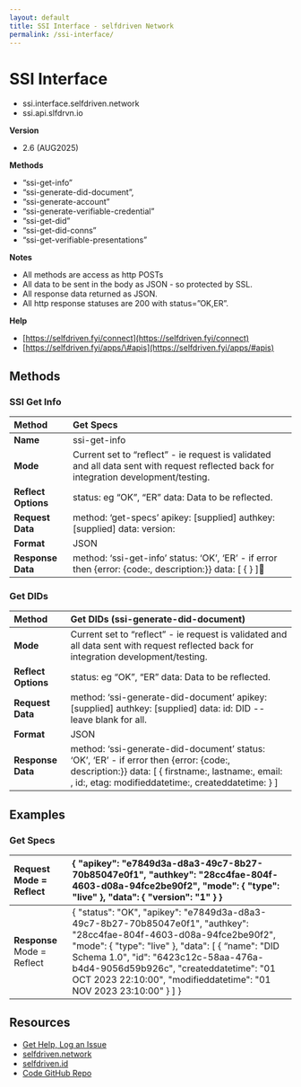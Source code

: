 ```yaml
---
layout: default
title: SSI Interface - selfdriven Network
permalink: /ssi-interface/
---
```


# SSI Interface

* ssi.interface.selfdriven.network  
* ssi.api.slfdrvn.io

**Version**

- 2.6 (AUG2025)

**Methods**

* “ssi-get-info”  
* “ssi-generate-did-document”,  
* “ssi-generate-account”  
* “ssi-generate-verifiable-credential”  
* “ssi-get-did”  
* “ssi-get-did-conns”  
* “ssi-get-verifiable-presentations”

**Notes**

* All methods are access as http POSTs  
* All data to be sent in the body as JSON \- so protected by SSL.  
* All response data returned as JSON.  
* All http response statuses are 200 with status=”OK,ER”.

**Help**

* [https://selfdriven.fyi/connect](https://selfdriven.fyi/connect)  
* [https://selfdriven.fyi/apps/\#apis](https://selfdriven.fyi/apps/#apis)

## Methods

### SSI Get Info

| Method | Get Specs |
| :---- | :---- |
| **Name** | ssi-get-info |
| **Mode** | Current set to “reflect” \- ie request is validated and all data sent with request reflected back for integration development/testing. |
| **Reflect Options** | status: eg “OK”, “ER” data: Data to be reflected. |
| **Request Data** | method: ‘get-specs’ apikey: \[supplied\] authkey: \[supplied\] data: version:  |
| **Format** | JSON |
| **Response Data** | method: ‘ssi-get-info’ status: ‘OK’, ‘ER’ \- if error then {error: {code:, description:}} data: \[ { } \] |

### Get DIDs

| Method | Get DIDs (ssi-generate-did-document) |
| :---- | :---- |
| **Mode** | Current set to “reflect” \- ie request is validated and all data sent with request reflected back for integration development/testing. |
| **Reflect Options** | status: eg “OK”, “ER” data: Data to be reflected. |
| **Request Data** | method: ‘ssi-generate-did-document’ apikey: \[supplied\] authkey: \[supplied\] data: id: DID \-- leave blank for all.  |
| **Format** | JSON |
| **Response Data** | method: ‘ssi-generate-did-document’ status: ‘OK’, ‘ER’ \- if error then {error: {code:, description:}} data: \[ { firstname:, lastname:, email: , id:, etag: modifieddatetime:, createddatetime: } \] |

## Examples

### Get Specs

| Request Mode \= Reflect | {     "apikey": "e7849d3a-d8a3-49c7-8b27-70b85047e0f1",     "authkey": "28cc4fae-804f-4603-d08a-94fce2be90f2",     "mode":     {         "type": "live"     },     "data":     {        "version": "1"     }   }  |
| :---- | :---- |
| **Response** Mode \= Reflect | { 	"status": "OK", 	"apikey": "e7849d3a-d8a3-49c7-8b27-70b85047e0f1", 	"authkey": "28cc4fae-804f-4603-d08a-94fce2be90f2", 	"mode": 	{ 		"type": "live" 	}, 	"data": 	\[ 		{ “name": "DID Schema 1.0", "id": "6423c12c-58aa-476a-b4d4-9056d59b926c", 	"createddatetime": "01 OCT 2023 22:10:00", 	"modifieddatetime": "01 NOV 2023 23:10:00" 		} 	\] } |

## Resources
- [Get Help, Log an Issue](https://github.com/selfdriven-foundation/selfdriven-network/issues)
- [selfdriven.network](https://selfdriven.network)  
- [selfdriven.id](https://selfdriven.id)  
- [Code GitHub Repo](https://github.com/selfdriven-tech/interface-ssi)
